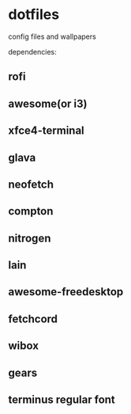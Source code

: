 # dotfiles

config files and wallpapers

dependencies: 

## rofi
## awesome(or i3)
## xfce4-terminal
## glava
## neofetch
## compton
## nitrogen
## lain
## awesome-freedesktop
## fetchcord
## wibox
## gears
## terminus regular font
